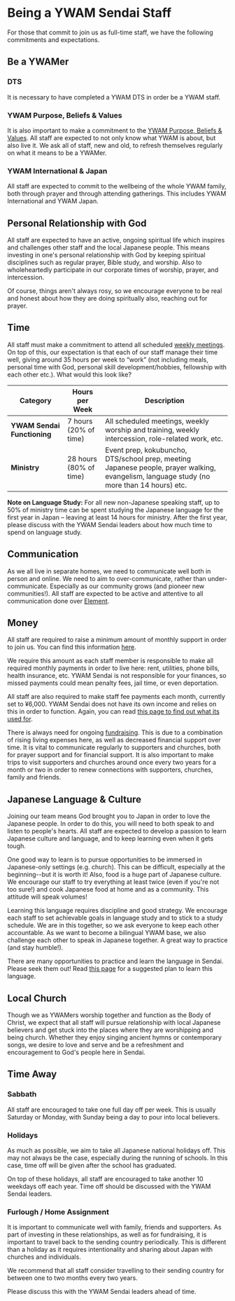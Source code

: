 # Being a YWAM Sendai Staff

For those that commit to join us as full-time staff, we have the following commitments and expectations.

## Be a YWAMer

### DTS

It is necessary to have completed a YWAM DTS in order be a YWAM staff.

### YWAM Purpose, Beliefs & Values

It is also important to make a commitment to the [YWAM Purpose, Beliefs & Values](values.md). All staff are expected to not only know what YWAM is about, but also live it. We ask all of staff, new and old, to refresh themselves regularly on what it means to be a YWAMer.

### YWAM International & Japan

All staff are expected to commit to the wellbeing of the whole YWAM family, both through prayer and through attending gatherings. This includes YWAM International and YWAM Japan.

## Personal Relationship with God

All staff are expected to have an active, ongoing spiritual life which inspires and challenges other staff and the local Japanese people. This means investing in one's personal relationship with God by keeping spiritual disciplines such as regular prayer, Bible study, and worship. Also to wholeheartedly participate in our corporate times of worship, prayer, and intercession.

Of course, things aren't always rosy, so we encourage everyone to be real and honest about how they are doing spiritually also, reaching out for prayer.

## Time

All staff must make a commitment to attend all scheduled [weekly meetings](ywamsendailife.md). On top of this, our expectation is that each of our staff manage their time well, giving around 35 hours per week to “work” (not including meals, personal time with God, personal skill development/hobbies, fellowship with each other etc.). What would this look like?

Category | Hours per Week | Description
--------- | --------- | ---------
**YWAM Sendai Functioning** | 7 hours (20% of time) | All scheduled meetings, weekly worship and training, weekly intercession, role-related work, etc.
**Ministry** | 28 hours (80% of time) | Event prep, kokubuncho, DTS/school prep, meeting Japanese people, prayer walking, evangelism, language study (no more than 14 hours) etc.

**Note on Language Study:** For all new non-Japanese speaking staff, up to 50% of ministry time can be spent studying the Japanese language for the first year in Japan – leaving at least 14 hours for ministry. After the first year, please discuss with the YWAM Sendai leaders about how much time to spend on language study.

## Communication

As we all live in separate homes, we need to communicate well both in person and online. We need to aim to over-communicate, rather than under-communicate. Especially as our community grows (and pioneer new communities!). All staff are expected to be active and attentive to all communication done over [Element](tools.md).

## Money

All staff are required to raise a minimum amount of monthly support in order to join us. You can find this information [here](finances.md).

We require this amount as each staff member is responsible to make all required monthly payments in order to live here: rent, utilities, phone bills, health insurance, etc. YWAM Sendai is not responsible for your finances, so missed payments could mean penalty fees, jail time, or even deportation.

All staff are also required to make staff fee payments each month, currently set to ¥6,000. YWAM Sendai does not have its own income and relies on this in order to function. Again, you can read [this page to find out what its used for](finances.md).

There is always need for ongoing [fundraising](fundraising.md). This is due to a combination of rising living expenses here, as well as decreased financial support over time. It is vital to communicate regularly to supporters and churches, both for prayer support and for financial support. It is also important to make trips to visit supporters and churches around once every two years for a month or two in order to renew connections with supporters, churches, family and friends.

## Japanese Language & Culture

Joining our team means God brought you to Japan in order to love the Japanese people. In order to do this, you will need to both speak to and listen to people's hearts. All staff are expected to develop a passion to learn Japanese culture and language, and to keep learning even when it gets tough.

One good way to learn is to pursue opportunities to be immersed in Japanese-only settings (e.g. church). This can be difficult, especially at the beginning--but it is worth it! Also, food is a huge part of Japanese culture. We encourage our staff to try everything at least twice (even if you're not too sure!) and cook Japanese food at home and as a community. This attitude will speak volumes!

Learning this language requires discipline and good strategy. We encourage each staff to set achievable goals in language study and to stick to a study schedule. We are in this together, so we ask everyone to keep each other accountable. As we want to become a bilingual YWAM base, we also challenge each other to speak in Japanese together. A great way to practice (and stay humble!).

There are many opportunities to practice and learn the language in Sendai. Please seek them out! Read [this page](../lifeinjapan/language.md) for a suggested plan to learn this language.

## Local Church

Though we as YWAMers worship together and function as the Body of Christ, we expect that all staff will pursue relationship with local Japanese believers and get stuck into the places where they are worshipping and being church. Whether they enjoy singing ancient hymns or contemporary songs, we desire to love and serve and be a refreshment and encouragement to God's people here in Sendai.

## Time Away

### Sabbath

All staff are encouraged to take one full day off per week. This is usually Saturday or Monday, with Sunday being a day to pour into local believers.

### Holidays

As much as possible, we aim to take all Japanese national holidays off. This may not always be the case, especially during the running of schools. In this case, time off will be given after the school has graduated.

On top of these holidays, all staff are encouraged to take another 10 weekdays off each year. Time off should be discussed with the YWAM Sendai leaders.

### Furlough / Home Assignment

It is important to communicate well with family, friends and supporters. As part of investing in these relationships, as well as for fundraising, it is important to travel back to the sending country periodically. This is different than a holiday as it requires intentionality and sharing about Japan with churches and individuals.

We recommend that all staff consider travelling to their sending country for between one to two months every two years.

Please discuss this with the YWAM Sendai leaders ahead of time.
